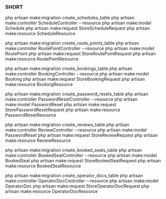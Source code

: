 ### SHORT
php artisan make:migration create_schedules_table
php artisan make:controller ScheduleController --resource
php artisan make:model Schedule
php artisan make:request StoreScheduleRequest
php artisan make:resource ScheduleResource


php artisan make:migration create_route_points_table
php artisan make:controller RoutePointController --resource
php artisan make:model RoutePoint
php artisan make:request StoreRoutePointRequest
php artisan make:resource RoutePointResource

php artisan make:migration create_bookings_table
php artisan make:controller BookingController --resource
php artisan make:model Booking
php artisan make:request StoreBookingRequest
php artisan make:resource BookingResource

php artisan make:migration create_password_resets_table
php artisan make:controller PasswordResetController --resource
php artisan make:model PasswordReset
php artisan make:request StorePasswordResetRequest
php artisan make:resource PasswordResetResource


php artisan make:migration create_reviews_table
php artisan make:controller ReviewController --resource
php artisan make:model PasswordReset
php artisan make:request StoreReviewRequest
php artisan make:resource ReviewResource


php artisan make:migration create_booked_seats_table
php artisan make:controller BookedSeatController --resource
php artisan make:model BookedSeat
php artisan make:request StoreBookedSeatRequest
php artisan make:resource BookedSeatResource

php artisan make:migration create_operator_docs_table
php artisan make:controller OperatorDocController --resource
php artisan make:model OperatorDoc
php artisan make:request StoreOperatorDocRequest
php artisan make:resource OperatorDocResource
